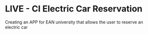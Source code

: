 # LIVE - CI Electric Car Reservation
Creating an APP for EAN university that allows the user to reserve an electric car 
